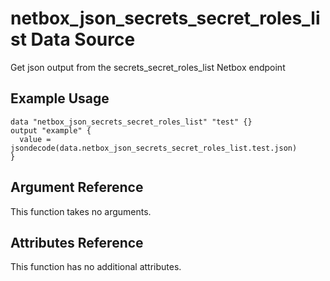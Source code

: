 # netbox\_json\_secrets\_secret\_roles\_list Data Source

Get json output from the secrets_secret_roles_list Netbox endpoint

## Example Usage

```hcl
data "netbox_json_secrets_secret_roles_list" "test" {}
output "example" {
  value = jsondecode(data.netbox_json_secrets_secret_roles_list.test.json)
}
```

## Argument Reference

This function takes no arguments.

## Attributes Reference

This function has no additional attributes.

